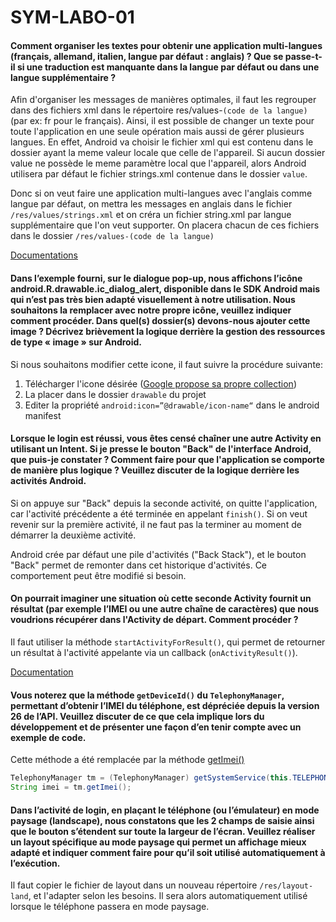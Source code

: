 # SYM-LABO-01

#### Comment organiser les textes pour obtenir une application multi-langues (français, allemand, italien, langue par défaut : anglais) ? Que se passe-t-il si une traduction est manquante dans la langue par défaut ou dans une langue supplémentaire ?

Afin d'organiser les messages de manières optimales, il faut les regrouper dans des fichiers xml dans le répertoire res/values-`(code de la langue)` (par ex: fr pour le français). Ainsi, il est possible de changer un texte pour toute l'application en une seule opération mais aussi de gérer plusieurs langues.
En effet, Android va choisir le fichier xml qui est contenu dans le dossier ayant la meme valeur locale que celle de l'appareil. 
Si aucun dossier value ne possède le meme paramètre local que l'appareil, alors Android utilisera par défaut le fichier strings.xml contenue dans le dossier `value`.

Donc si on veut faire une application multi-langues avec l'anglais comme langue par défaut, on mettra les messages en anglais dans le fichier `/res/values/strings.xml` et on créra un fichier string.xml par langue supplémentaire que l'on veut supporter. On placera chacun de ces fichiers dans le dossier `/res/values-(code de la langue)`

[Documentations](https://developer.android.com/training/basics/supporting-devices/languages)

#### Dans l’exemple fourni, sur le dialogue pop-up, nous affichons l’icône android.R.drawable.ic_dialog_alert, disponible dans le SDK Android mais qui n’est pas très bien adapté visuellement à notre utilisation. Nous souhaitons la remplacer avec notre propre icône, veuillez indiquer comment procéder. Dans quel(s) dossier(s) devons-nous ajouter cette image ? Décrivez brièvement la logique derrière la gestion des ressources de type « image » sur Android.

Si nous souhaitons modifier cette icone, il faut suivre la procédure suivante:

1. Télécharger l'icone désirée ([Google propose sa propre collection](https://material.io/tools/icons/?style=baseline))
2. La placer dans le dossier `drawable` du projet
3. Editer la propriété `android:icon=”@drawable/icon-name“` dans le android manifest

#### Lorsque le login est réussi, vous êtes censé chaîner une autre Activity en utilisant un Intent. Si je presse le bouton "Back" de l'interface Android, que puis-je constater ? Comment faire pour que l'application se comporte de manière plus logique ? Veuillez discuter de la logique derrière les activités Android.

Si on appuye sur "Back" depuis la seconde activité, on quitte l'application, car l'activité précédente a été terminée en appelant `finish()`. Si on veut revenir sur la première activité, il ne faut pas la terminer au moment de démarrer la deuxième activité.

Android crée par défaut une pile d'activités ("Back Stack"), et le bouton "Back" permet de remonter dans cet historique d'activités. Ce comportement peut être modifié si besoin.

#### On pourrait imaginer une situation où cette seconde Activity fournit un résultat (par exemple l’IMEI ou une autre chaîne de caractères) que nous voudrions récupérer dans l'Activity de départ. Comment procéder ?

Il faut utiliser la méthode `startActivityForResult()`, qui permet de retourner un résultat à l'activité appelante via un callback (`onActivityResult()`).

[Documentation](https://developer.android.com/training/basics/intents/result)

#### Vous noterez que la méthode `getDeviceId()` du `TelephonyManager`, permettant d’obtenir l’IMEI du téléphone, est dépréciée depuis la version 26 de l’API. Veuillez discuter de ce que cela implique lors du développement et de présenter une façon d’en tenir compte avec un exemple de code.

Cette méthode a été remplacée par la méthode [getImei()](https://developer.android.com/reference/android/telephony/TelephonyManager.html#getImei())

```java
TelephonyManager tm = (TelephonyManager) getSystemService(this.TELEPHONY_SERVICE);
String imei = tm.getImei();
```

#### Dans l’activité de login, en plaçant le téléphone (ou l’émulateur) en mode paysage (landscape), nous constatons que les 2 champs de saisie ainsi que le bouton s’étendent sur toute la largeur de l’écran. Veuillez réaliser un layout spécifique au mode paysage qui permet un affichage mieux adapté et indiquer comment faire pour qu’il soit utilisé automatiquement à l’exécution.

Il faut copier le fichier de layout dans un nouveau répertoire `/res/layout-land`, et l'adapter selon les besoins. Il sera alors automatiquement utilisé lorsque le téléphone passera en mode paysage.

